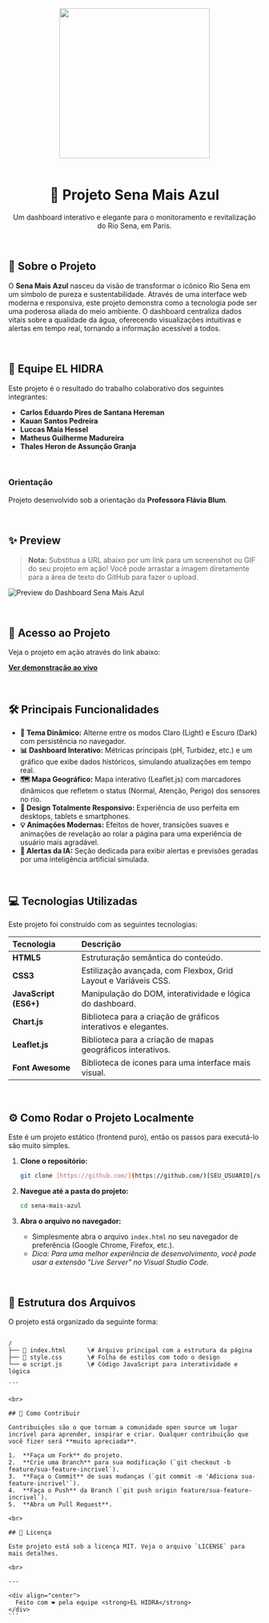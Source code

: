 <div align="center">
  <img src="https://raw.githubusercontent.com/MicaelliMedeiros/micaellimedeiros/master/image/computer-illustration.png" width="300">
  <br><br>
  <h1>🌊 Projeto Sena Mais Azul</h1>
  <p>Um dashboard interativo e elegante para o monitoramento e revitalização do Rio Sena, em Paris.</p>
</div>

<br>

## 🎯 Sobre o Projeto

O **Sena Mais Azul** nasceu da visão de transformar o icônico Rio Sena em um símbolo de pureza e sustentabilidade. Através de uma interface web moderna e responsiva, este projeto demonstra como a tecnologia pode ser uma poderosa aliada do meio ambiente. O dashboard centraliza dados vitais sobre a qualidade da água, oferecendo visualizações intuitivas e alertas em tempo real, tornando a informação acessível a todos.

<br>

## 👥 Equipe EL HIDRA

Este projeto é o resultado do trabalho colaborativo dos seguintes integrantes:

-   **Carlos Eduardo Pires de Santana Hereman**
-   **Kauan Santos Pedreira**
-   **Luccas Maia Hessel**
-   **Matheus Guilherme Madureira**
-   **Thales Heron de Assunção Granja**

<br>

### Orientação

Projeto desenvolvido sob a orientação da **Professora Flávia Blum**.

<br>

## ✨ Preview

> **Nota:** Substitua a URL abaixo por um link para um screenshot ou GIF do seu projeto em ação! Você pode arrastar a imagem diretamente para a área de texto do GitHub para fazer o upload.

![Preview do Dashboard Sena Mais Azul](URL_DA_SUA_IMAGEM_AQUI.png)

<br>

## 🚀 Acesso ao Projeto

Veja o projeto em ação através do link abaixo:

**[Ver demonstração ao vivo](URL_DO_SEU_GITHUB_PAGES_AQUI)**

<br>

## 🛠️ Principais Funcionalidades

-   **🎨 Tema Dinâmico:** Alterne entre os modos Claro (Light) e Escuro (Dark) com persistência no navegador.
-   **📊 Dashboard Interativo:** Métricas principais (pH, Turbidez, etc.) e um gráfico que exibe dados históricos, simulando atualizações em tempo real.
-   **🗺️ Mapa Geográfico:** Mapa interativo (Leaflet.js) com marcadores dinâmicos que refletem o status (Normal, Atenção, Perigo) dos sensores no rio.
-   **📱 Design Totalmente Responsivo:** Experiência de uso perfeita em desktops, tablets e smartphones.
-   **💡 Animações Modernas:** Efeitos de hover, transições suaves e animações de revelação ao rolar a página para uma experiência de usuário mais agradável.
-   **🤖 Alertas da IA:** Seção dedicada para exibir alertas e previsões geradas por uma inteligência artificial simulada.

<br>

## 💻 Tecnologias Utilizadas

Este projeto foi construído com as seguintes tecnologias:

| Tecnologia | Descrição |
| :--- | :--- |
| **HTML5** | Estruturação semântica do conteúdo. |
| **CSS3** | Estilização avançada, com Flexbox, Grid Layout e Variáveis CSS. |
| **JavaScript (ES6+)** | Manipulação do DOM, interatividade e lógica do dashboard. |
| **Chart.js** | Biblioteca para a criação de gráficos interativos e elegantes. |
| **Leaflet.js** | Biblioteca para a criação de mapas geográficos interativos. |
| **Font Awesome** | Biblioteca de ícones para uma interface mais visual. |

<br>

## ⚙️ Como Rodar o Projeto Localmente

Este é um projeto estático (frontend puro), então os passos para executá-lo são muito simples.

1.  **Clone o repositório:**
    ```bash
    git clone [https://github.com/](https://github.com/)[SEU_USUARIO]/sena-mais-azul.git
    ```

2.  **Navegue até a pasta do projeto:**
    ```bash
    cd sena-mais-azul
    ```

3.  **Abra o arquivo no navegador:**
    -   Simplesmente abra o arquivo `index.html` no seu navegador de preferência (Google Chrome, Firefox, etc.).
    -   *Dica: Para uma melhor experiência de desenvolvimento, você pode usar a extensão "Live Server" no Visual Studio Code.*

<br>

## 📂 Estrutura dos Arquivos

O projeto está organizado da seguinte forma:

````

/
├── 📄 index.html      \# Arquivo principal com a estrutura da página
├── 🎨 style.css       \# Folha de estilos com todo o design
└── ⚙️ script.js       \# Código JavaScript para interatividade e lógica

```

<br>

## 🤝 Como Contribuir

Contribuições são o que tornam a comunidade open source um lugar incrível para aprender, inspirar e criar. Qualquer contribuição que você fizer será **muito apreciada**.

1.  **Faça um Fork** do projeto.
2.  **Crie uma Branch** para sua modificação (`git checkout -b feature/sua-feature-incrivel`).
3.  **Faça o Commit** de suas mudanças (`git commit -m 'Adiciona sua-feature-incrivel'`).
4.  **Faça o Push** da Branch (`git push origin feature/sua-feature-incrivel`).
5.  **Abra um Pull Request**.

<br>

## 📄 Licença

Este projeto está sob a licença MIT. Veja o arquivo `LICENSE` para mais detalhes.

<br>

---

<div align="center">
  Feito com ❤️ pela equipe <strong>EL HIDRA</strong>
</div>
```
